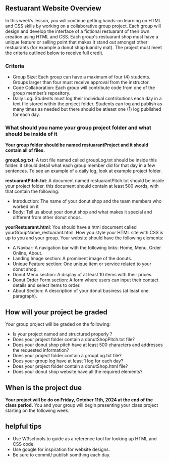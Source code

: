 ## Restuarant Website Overview
In this week’s lesson, you will continue getting hands-on learning on HTML and CSS skills by working on a collaborative group project. Each group will design and develop the interface of a fictional restuarant of their own creation using HTML and CSS. Each group's restuarant shop must have a unique feature or selling point that makes it stand out amongst other restuarants (for example a donut shop luandry mat). The project must meet the criteria outlined below to receive full credit.

### Criteria
- Group Size: Each group can have a maximum of four (4) students. Groups larger than four must receive approval from the instructor.
- Code Collaboration: Each group will contribute code from one of the group member’s repository. 
- Daily Log: Students must log their individual contributions each day in a text file stored within the project folder. Students can log and publish as many times as needed but there should be atleast one (1) log published for each day.

### What should you name your group project folder and what should be inside of it
**Your group folder should be named restuarantProject and it should  contain all of files.**

**groupLog.txt**: A text file named called groupLog.txt should be inside this folder. it should detail what each group member did for that day in a few sentences. To see an example of a daily log, look at example project folder.

**restuarantPitch.txt**: A document named restuarantPitch.txt should be inside your project folder. this document should contain at least 500 words, with that contain the following:
- Introduction: The name of your donut shop and the team members who worked on it
- Body: Tell us about your donut shop and what makes it special and different from other donut shops. 

**yourRestuarant.html**: You should have a html document called yourGroupName_restuarant.html. How you style your HTML site with CSS is up to you and your group. Your website should have the following elements:
- A Navbar: A navigation bar with the following links: Home, Menu, Order Online, About.
- Landing Image section: A prominent image of the donuts.
- Unique Feature section: One unique item or service related to your donut shop.
- Donut Menu section: A display of at least 10 items with their prices.
- Donut Order Form section: A form where users can input their contact details and select items to order.
- About Section: A description of your donut business (at least one paragraph).

## How will your project be graded
Your group project will be graded on the following:
- Is your project named and structured properly ? 
- Does your project folder contain a donutShopPitch.txt file?
- Does your donut shop pitch have at least 500 characters and addresses the requested information?
- Does your project folder contain a groupLog.txt file? 
- Does your group log have at least 1 log for each day?
- Does your project folder contain a donutShop.html file?
- Does your donut shop website have all the required elements? 

## When is the project due
**Your project will be do on Friday, October 11th, 2024 at the end of the class period.** You and your group will begin 
presenting your class project starting on the following week. 

## helpful tips
- Use W3schools to guide as a reference tool for looking up HTML and CSS code. 
- Use google for inspiration for website designs. 
- Be sure to commit/ publish somthing each day.
